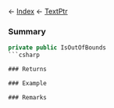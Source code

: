 ← [Index](Api-Index) ← [TextPtr](VRage.Game.ModAPI.Ingame.Utilities.TextPtr)

### Summary

```csharp
private public IsOutOfBounds
```csharp

### Returns

### Example

### Remarks

